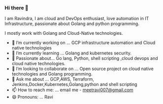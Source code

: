 ### Hi there 👋

I am Ravindra, I am cloud and DevOps enthusiast, love automation in IT Infrastructure, passionate about Golang and python programming. 

I mostly work with Golang and Cloud-Native technologies.



- 🔭 I’m currently working on ... GCP infrastructure automation and Cloud native technologies 
- 🌱 I’m currently learning ... Golang and kubernetes security.
- :100: Passionate about... Go lang, Python, shell scripting ,cloud devops and cloud native technologies. 
- 👯 I’m looking to collaborate on ... Open source project on cloud native technologies and Golang programming.
- 💬 Ask me about ... GCP,AWS, Terraform, Jenkins,Docker,Kubernetes,Golang,python and shell scripting
- 📫 How to reach me: ... email me  - meetravi007@gmail.com
- 😄 Pronouns: ... Ravi
<!--
**ravindrabhargava/RavindraBhargava** is a ✨ _special_ ✨ repository because its `README.md` (this file) appears on your GitHub profile.

Here are some ideas to get you started:



-->
